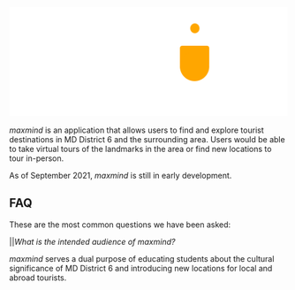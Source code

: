![Image of logo](./pictures/logo1.png)

*maxmind* is an application that allows users to find and explore tourist destinations in MD District 6 and the surrounding area. Users would be able to take virtual tours of the landmarks in the area or find new locations to tour in-person.

As of September 2021, *maxmind* is still in early development.

## FAQ
These are the most common questions we have been asked:

||*What is the intended audience of maxmind?*

*maxmind* serves a dual purpose of educating students about the cultural significance of MD District 6 and introducing new locations for local and abroad tourists.
